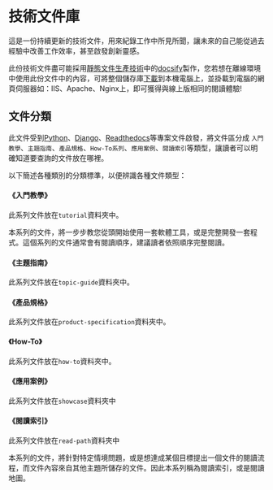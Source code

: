 # 技術文件庫

這是一份持續更新的技術文件，用來紀錄工作中所見所聞，讓未來的自己能從過去經驗中改善工作效率，甚至啟發創新靈感。

此份技術文件盡可能採用[靜態文件生產技術](https://www.staticgen.com/)中的[docsify](https://docsify.js.org/#/zh-cn/quickstart)製作，您若想在離線環境中使用此份文件中的內容，可將整個儲存庫[下載](https://github.com/yicongkuo/docs/archive/gh-pages.zip)到本機電腦上，並掛載到電腦的網頁伺服器如：IIS、Apache、Nginx上，即可獲得與線上版相同的閱讀體驗!

## 文件分類

此文件受到[Python](https://docs.python.org)、[Django](https://docs.djangoproject.com/en/2.2/)、[Readthedocs](https://docs.readthedocs.io/en/stable/index.html)等專案文件啟發，將文件區分成 `入門教學`、`主題指南`、`產品規格`、`How-To系列`、`應用案例`、`閱讀索引`等類型，讓讀者可以明確知道要查詢的文件放在哪裡。

以下簡述各種類別的分類標準，以便辨識各種文件類型：

#### 《入門教學》

此系列文件放在`tutorial`資料夾中。

本系列的文件，將一步步教您從頭開始使用一套軟體工具，或是完整開發一套程式。這個系列的文件通常會有閱讀順序，建議讀者依照順序完整閱讀。

#### 《主題指南》

此系列文件放在`topic-guide`資料夾中。

#### 《產品規格》

此系列文件放在`product-specification`資料夾中。

#### 《How-To》

此系列文件放在`how-to`資料夾中。

#### 《應用案例》

此系列文件放在`showcase`資料夾中

#### 《閱讀索引》

此系列文件放在`read-path`資料夾中

本系列的文件，將針對特定情境問題，或是想達成某個目標提出一個文件的閱讀流程，而文件內容來自其他主題所儲存的文件。因此本系列稱為閱讀索引，或是閱讀地圖。

